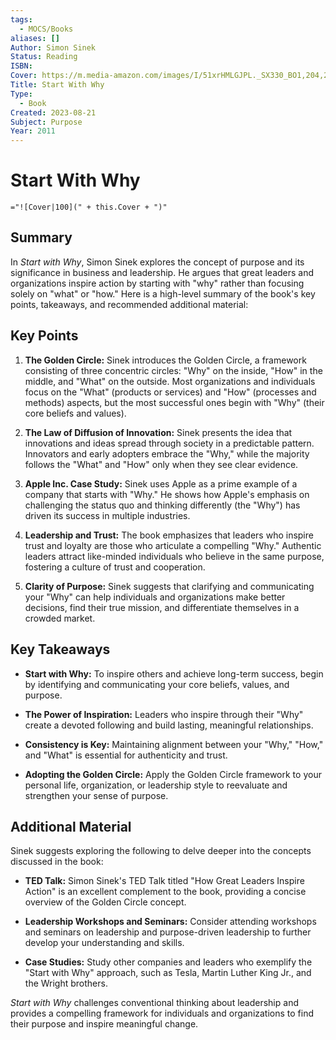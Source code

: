 ```yaml
---
tags:
  - MOCS/Books
aliases: []
Author: Simon Sinek
Status: Reading
ISBN: 
Cover: https://m.media-amazon.com/images/I/51xrHMLGJPL._SX330_BO1,204,203,200_.jpg
Title: Start With Why
Type:
  - Book
Created: 2023-08-21
Subject: Purpose
Year: 2011
---
```

# Start With Why

`="![Cover|100](" + this.Cover + ")"`

## Summary

In *Start with Why*, Simon Sinek explores the concept of purpose and its significance in business and leadership. He argues that great leaders and organizations inspire action by starting with "why" rather than focusing solely on "what" or "how." Here is a high-level summary of the book's key points, takeaways, and recommended additional material:

## Key Points

1. **The Golden Circle:** Sinek introduces the Golden Circle, a framework consisting of three concentric circles: "Why" on the inside, "How" in the middle, and "What" on the outside. Most organizations and individuals focus on the "What" (products or services) and "How" (processes and methods) aspects, but the most successful ones begin with "Why" (their core beliefs and values).

2. **The Law of Diffusion of Innovation:** Sinek presents the idea that innovations and ideas spread through society in a predictable pattern. Innovators and early adopters embrace the "Why," while the majority follows the "What" and "How" only when they see clear evidence.

3. **Apple Inc. Case Study:** Sinek uses Apple as a prime example of a company that starts with "Why." He shows how Apple's emphasis on challenging the status quo and thinking differently (the "Why") has driven its success in multiple industries.

4. **Leadership and Trust:** The book emphasizes that leaders who inspire trust and loyalty are those who articulate a compelling "Why." Authentic leaders attract like-minded individuals who believe in the same purpose, fostering a culture of trust and cooperation.

5. **Clarity of Purpose:** Sinek suggests that clarifying and communicating your "Why" can help individuals and organizations make better decisions, find their true mission, and differentiate themselves in a crowded market.

## Key Takeaways

- **Start with Why:** To inspire others and achieve long-term success, begin by identifying and communicating your core beliefs, values, and purpose.

- **The Power of Inspiration:** Leaders who inspire through their "Why" create a devoted following and build lasting, meaningful relationships.

- **Consistency is Key:** Maintaining alignment between your "Why," "How," and "What" is essential for authenticity and trust.

- **Adopting the Golden Circle:** Apply the Golden Circle framework to your personal life, organization, or leadership style to reevaluate and strengthen your sense of purpose.

## Additional Material

Sinek suggests exploring the following to delve deeper into the concepts discussed in the book:

- **TED Talk:** Simon Sinek's TED Talk titled "How Great Leaders Inspire Action" is an excellent complement to the book, providing a concise overview of the Golden Circle concept.

- **Leadership Workshops and Seminars:** Consider attending workshops and seminars on leadership and purpose-driven leadership to further develop your understanding and skills.

- **Case Studies:** Study other companies and leaders who exemplify the "Start with Why" approach, such as Tesla, Martin Luther King Jr., and the Wright brothers.

*Start with Why* challenges conventional thinking about leadership and provides a compelling framework for individuals and organizations to find their purpose and inspire meaningful change.
